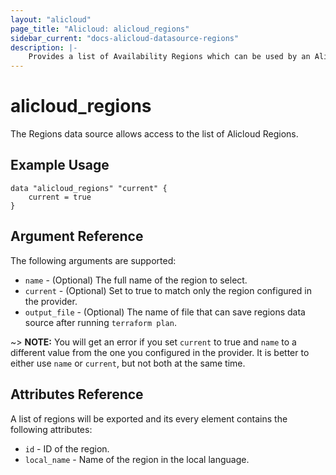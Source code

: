 ```yaml
---
layout: "alicloud"
page_title: "Alicloud: alicloud_regions"
sidebar_current: "docs-alicloud-datasource-regions"
description: |-
    Provides a list of Availability Regions which can be used by an Alicloud account.
---
```


# alicloud\_regions

The Regions data source allows access to the list of Alicloud Regions.

## Example Usage

```
data "alicloud_regions" "current" {
	current = true
}

```

## Argument Reference

The following arguments are supported:

* `name` - (Optional) The full name of the region to select.
* `current` - (Optional) Set to true to match only the region configured in the provider.
* `output_file` - (Optional) The name of file that can save regions data source after running `terraform plan`.

~> **NOTE:** You will get an error if you set `current` to true and `name` to a different value from the one you configured in the provider.
 It is better to either use `name` or `current`, but not both at the same time.

## Attributes Reference

A list of regions will be exported and its every element contains the following attributes:

* `id` - ID of the region.
* `local_name` - Name of the region in the local language.
